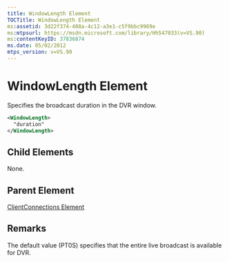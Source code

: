 ```yaml
---
title: WindowLength Element
TOCTitle: WindowLength Element
ms:assetid: 3d22f374-408a-4c12-a3e1-c5f9bbc9969e
ms:mtpsurl: https://msdn.microsoft.com/library/Hh547033(v=VS.90)
ms:contentKeyID: 37836874
ms.date: 05/02/2012
mtps_version: v=VS.90
---
```


# WindowLength Element

Specifies the broadcast duration in the DVR window.

```xml
<WindowLength>
  "duration"
</WindowLength>
```

## Child Elements

None.

## Parent Element

[ClientConnections Element](clientconnections-element.md)

## Remarks

The default value (PT0S) specifies that the entire live broadcast is available for DVR.
